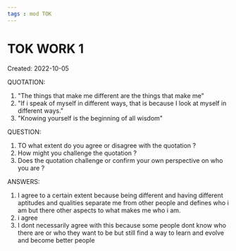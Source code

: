 ```yaml
---
tags : mod TOK
---
```

# TOK WORK 1
Created: 2022-10-05 

QUOTATION:
1. "The things that make me different are the things that make me"
2. "If i speak of myself in different ways, that is because I look at myself in different ways."
3. "Knowing yourself is the beginning of all wisdom"

QUESTION:
1. TO what extent do you agree or disagree with the quotation ? 
2. How might you challenge the quotation ?
3. Does the quotation challenge or confirm your own perspective on who you are ? 

ANSWERS:
1. I agree to a certain extent because being different and having different aptitudes and qualities separate me from other people and defines who i am but there other aspects to what makes me who i am. 
2. i agree
3. I dont necessarily agree with this because some people dont know who there are or who they want to be but still find a way to learn and evolve and become better people 
